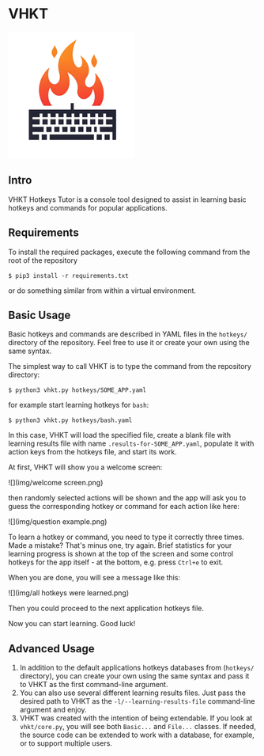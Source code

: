# VHKT

![](img/logo256.png)

## Intro

VHKT Hotkeys Tutor is a console tool designed to assist in learning
basic hotkeys and commands for popular applications.

## Requirements

To install the required packages, execute the following command from the root
of the repository

```shell
$ pip3 install -r requirements.txt
```

or do something similar from within a virtual environment.

## Basic Usage

Basic hotkeys and commands are described in YAML files in the `hotkeys/` 
directory of the repository. Feel free to use it or create your own using
the same syntax.

The simplest way to call VHKT is to type the command from the repository
directory:

```shell
$ python3 vhkt.py hotkeys/SOME_APP.yaml
```

for example start learning hotkeys for `bash`:

```shell
$ python3 vhkt.py hotkeys/bash.yaml
```

In this case, VHKT will load the specified file, create a blank file with
learning results file with name `.results-for-SOME_APP.yaml`, populate it with
action keys from the hotkeys file, and start its work.

At first, VHKT will show you a welcome screen:

![](img/welcome screen.png)

then randomly selected actions will be shown and the app will ask you to
guess the corresponding hotkey or command for each action like here:

![](img/question example.png)

To learn a hotkey or command, you need to type it correctly three times.
Made a mistake? That's minus one, try again. Brief statistics for your
learning progress is shown at the top of the screen and some control
hotkeys for the app itself - at the bottom, e.g. press `Ctrl+e` to exit.

When you are done, you will see a message like this:

![](img/all hotkeys were learned.png)

Then you could proceed to the next application hotkeys file.

Now you can start learning. Good luck!


## Advanced Usage

1. In addition to the default applications hotkeys databases from (`hotkeys/`
   directory), you can create your own using the same syntax and pass it to
   VHKT as the first command-line argument.
2. You can also use several different learning results files. Just pass the
   desired path to VHKT as the `-l/--learning-results-file` command-line
   argument and enjoy.
3. VHKT was created with the intention of being extendable. If you look at
   `vhkt/core.py`, you will see both `Basic...` and `File...` classes. If
   needed, the source code can be extended to work with a database, for
   example, or to support multiple users.
